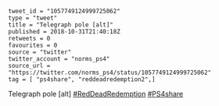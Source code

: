 ```
tweet_id = "1057749124999725062"
type = "tweet"
title = "Telegraph pole [alt]"
published = 2018-10-31T21:40:18Z
retweets = 0
favourites = 0
source = "twitter"
twitter_account = "norms_ps4"
source_url = "https://twitter.com/norms_ps4/status/1057749124999725062"
tag = [ "ps4share", "reddeadredemption2",]
```

Telegraph pole [alt] [#RedDeadRedemption](/tags/reddeadredemption/) [#PS4share](/tags/ps4share/)

<p class='image'><img src='http://mnf.m17s.net/2018/10/31/Dq3hOM4X0AAZkNv.jpg' alt=''></p>

